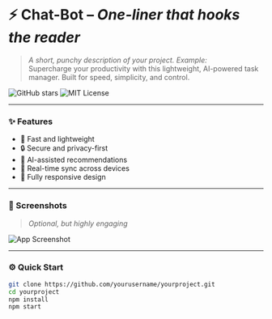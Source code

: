 # ⚡ Chat-Bot – _One-liner that hooks the reader_

> _A short, punchy description of your project. Example:_  
> Supercharge your productivity with this lightweight, AI-powered task manager. Built for speed, simplicity, and control.

![GitHub stars](https://img.shields.io/github/stars/yourusername/yourproject?style=social)
![MIT License](https://img.shields.io/github/license/yourusername/yourproject)

---

### ✨ Features

- 🚀 Fast and lightweight
- 🔒 Secure and privacy-first
- 🧠 AI-assisted recommendations
- 🔄 Real-time sync across devices
- 📱 Fully responsive design

---

### 📸 Screenshots

> _Optional, but highly engaging_

![App Screenshot](assets/screenshot.png)

---

### ⚙️ Quick Start

```bash
git clone https://github.com/yourusername/yourproject.git
cd yourproject
npm install
npm start

